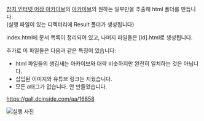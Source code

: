 [참치 인터넷 어장 아카이브](https://archive.tunaground.net/)의 [아카이브](https://mega.nz/folder/COpUVSxY#AEbhRcjb2lzLQ0K9t0n9ng/folder/Pb43BLDK)의 원하는 일부만을 추출해 html 폴더를 만듭니다.  
(실행 파일이 있는 디렉터리에 Result 폴더가 생성됩니다)

index.html에 문서 목록이 정리되어 있고, 나머지 파일들은 \[id\].html로 생성됩니다.

추가로 이 파일들은 다음과 같은 특징이 있습니다:
 - html 파일들의 생김새는 아카이브와 대략 비슷하지만 완전히 일치하는 것은 아닙니다.
 - 삽입된 이미지와 유튜브 링크는 지웠습니다.
 - 모든 a태그가 없습니다. 안 만들었습니다.

https://gall.dcinside.com/aa/16858

![실행 사진](https://github.com/user-attachments/assets/774fb4c3-0767-4ba9-b820-b90205befd33)
